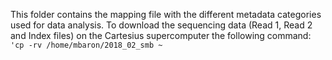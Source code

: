 This folder contains the mapping file with the different metadata categories used for data analysis. 
To download the sequencing data (Read 1, Read 2 and Index files) on the Cartesius supercomputer the following command:
```'cp -rv /home/mbaron/2018_02_smb ~```
 
